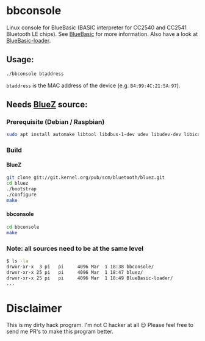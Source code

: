 # bbconsole
Linux console for BlueBasic (BASIC interpreter for CC2540 and CC2541 Bluetooth LE chips).
See [BlueBasic](https://github.com/aanon4/BlueBasic) for more information. Also have a look
at [BlueBasic-loader](https://github.com/0xFACE/BlueBasic-loader).

## Usage:
```bash
./bbconsole btaddress
```
`btaddress` is the MAC address of the device (e.g. `B4:99:4C:21:5A:97`).

## Needs [BlueZ](https://git.kernel.org/pub/scm/bluetooth/bluez.git/) source:

### Prerequisite (Debian / Raspbian)
```bash
sudo apt install automake libtool libdbus-1-dev udev libudev-dev libical-dev libreadline-dev glib2.0
```

### Build

#### BlueZ
```bash
git clone git://git.kernel.org/pub/scm/bluetooth/bluez.git
cd bluez
./bootstrap
./configure
make
```

#### bbconsole
```bash
cd bbconsole
make
```


### Note: all sources need to be at the same level
```bash
$ ls -la
drwxr-xr-x  3 pi   pi     4096 Mar  1 18:38 bbconsole/
drwxr-xr-x 25 pi   pi     4096 Mar  1 18:47 bluez/
drwxr-xr-x 25 pi   pi     4096 Mar  1 18:49 BlueBasic-loader/
...
```

# Disclaimer
This is my dirty hack program. I'm not C hacker at all :wink:
Please feel free to send me PR's to make this program better.
